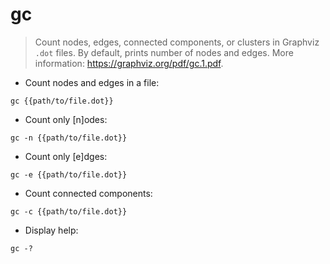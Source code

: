 # gc

> Count nodes, edges, connected components, or clusters in Graphviz `.dot` files.
> By default, prints number of nodes and edges.
> More information: <https://graphviz.org/pdf/gc.1.pdf>.

- Count nodes and edges in a file:

`gc {{path/to/file.dot}}`

- Count only [n]odes:

`gc -n {{path/to/file.dot}}`

- Count only [e]dges:

`gc -e {{path/to/file.dot}}`

- Count connected components:

`gc -c {{path/to/file.dot}}`

- Display help:

`gc -?`
